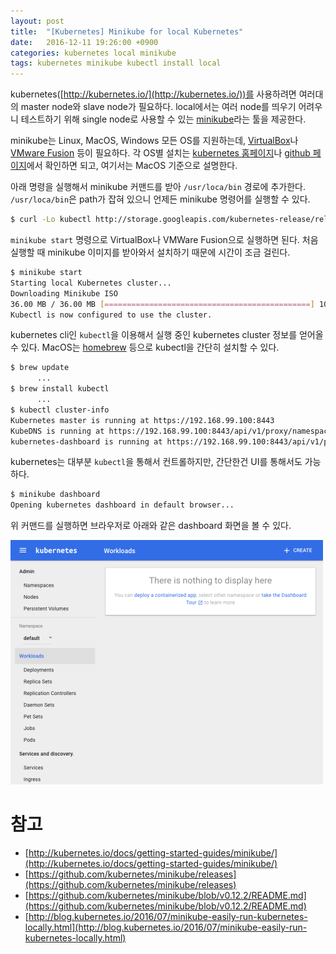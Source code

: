 ```yaml
---
layout: post
title:  "[Kubernetes] Minikube for local Kubernetes"
date:   2016-12-11 19:26:00 +0900
categories: kubernetes local minikube
tags: kubernetes minikube kubectl install local
---
```


kubernetes([http://kubernetes.io/](http://kubernetes.io/))를 사용하려면 여러대의 master node와 slave node가 필요하다. local에서는 여러 node를 띄우기 어려우니 테스트하기 위해 single node로 사용할 수 있는 [minikube](http://kubernetes.io/docs/getting-started-guides/minikube/)라는 툴을 제공한다.

minikube는 Linux, MacOS, Windows 모든 OS를 지원하는데, [VirtualBox](https://www.virtualbox.org/wiki/Downloads)나 [VMware Fusion](https://www.vmware.com/products/fusion) 등이 필요하다. 각 OS별 설치는 [kubernetes 홈페이지](http://kubernetes.io/docs/getting-started-guides/minikube/)나 [github 페이지](https://github.com/kubernetes/minikube)에서 확인하면 되고, 여기서는 MacOS 기준으로 설명한다.

아래 명령을 실행해서 minikube 커맨드를 받아 `/usr/loca/bin` 경로에 추가한다. `/usr/loca/bin`은 path가 잡혀 있으니 언제든 minikube 명령어를 실행할 수 있다.

```bash
$ curl -Lo kubectl http://storage.googleapis.com/kubernetes-release/release/v1.3.0/bin/darwin/amd64/kubectl && chmod +x kubectl && sudo mv kubectl /usr/local/bin/
```

`minikube start` 명령으로 VirtualBox나 VMWare Fusion으로 실행하면 된다. 처음 실행할 때 minikube 이미지를 받아와서 설치하기 때문에 시간이 조금 걸린다.

```bash
$ minikube start
Starting local Kubernetes cluster...
Downloading Minikube ISO
36.00 MB / 36.00 MB [==============================================] 100.00% 0s
Kubectl is now configured to use the cluster.
```

kubernetes cli인 `kubectl`을 이용해서 실행 중인 kubernetes cluster 정보를 얻어올 수 있다. MacOS는 [homebrew](http://brew.sh/) 등으로 kubectl을 간단히 설치할 수 있다.

```bash
$ brew update
      ...
$ brew install kubectl
      ...
$ kubectl cluster-info
Kubernetes master is running at https://192.168.99.100:8443
KubeDNS is running at https://192.168.99.100:8443/api/v1/proxy/namespaces/kube-system/services/kube-dns
kubernetes-dashboard is running at https://192.168.99.100:8443/api/v1/proxy/namespaces/kube-system/services/kubernetes-dashboard
```

kubernetes는 대부분 `kubectl`을 통해서 컨트롤하지만, 간단한건 UI를 통해서도 가능하다.

```bash
$ minikube dashboard
Opening kubernetes dashboard in default browser...
```

위 커맨드를 실행하면 브라우저로 아래와 같은 dashboard 화면을 볼 수 있다.

![minikube dashboard](/assets/img/2016-12-11-kubernetes-minikube-for-local-kubernetes.png)

# 참고
- [http://kubernetes.io/docs/getting-started-guides/minikube/](http://kubernetes.io/docs/getting-started-guides/minikube/)
- [https://github.com/kubernetes/minikube/releases](https://github.com/kubernetes/minikube/releases)
- [https://github.com/kubernetes/minikube/blob/v0.12.2/README.md](https://github.com/kubernetes/minikube/blob/v0.12.2/README.md)
- [http://blog.kubernetes.io/2016/07/minikube-easily-run-kubernetes-locally.html](http://blog.kubernetes.io/2016/07/minikube-easily-run-kubernetes-locally.html)
